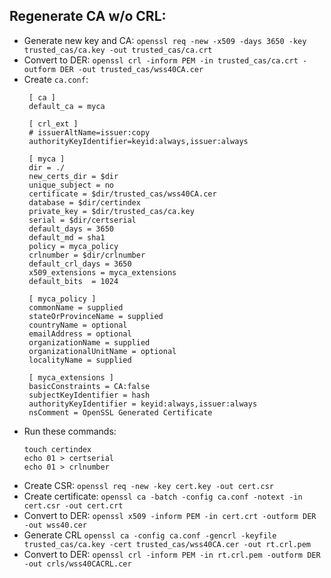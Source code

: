 ## Regenerate CA w/o CRL:
 - Generate new key and CA: `openssl req -new -x509 -days 3650 -key trusted_cas/ca.key -out trusted_cas/ca.crt`
 - Convert to DER: `openssl crl -inform PEM -in trusted_cas/ca.crt -outform DER -out trusted_cas/wss40CA.cer`
 - Create `ca.conf`:
    ```
     [ ca ]
     default_ca = myca

     [ crl_ext ]
     # issuerAltName=issuer:copy 
     authorityKeyIdentifier=keyid:always,issuer:always
   
     [ myca ]
     dir = ./
     new_certs_dir = $dir
     unique_subject = no
     certificate = $dir/trusted_cas/wss40CA.cer
     database = $dir/certindex
     private_key = $dir/trusted_cas/ca.key
     serial = $dir/certserial
     default_days = 3650
     default_md = sha1
     policy = myca_policy
     crlnumber = $dir/crlnumber
     default_crl_days = 3650
     x509_extensions = myca_extensions
     default_bits  = 1024
    
     [ myca_policy ]
     commonName = supplied
     stateOrProvinceName = supplied
     countryName = optional
     emailAddress = optional
     organizationName = supplied
     organizationalUnitName = optional
     localityName = supplied
    
     [ myca_extensions ]
     basicConstraints = CA:false
     subjectKeyIdentifier = hash
     authorityKeyIdentifier = keyid:always,issuer:always
     nsComment = OpenSSL Generated Certificate
   ```
 - Run these commands:
    ```
    touch certindex
    echo 01 > certserial
    echo 01 > crlnumber
    ```
 - Create CSR: `openssl req -new -key cert.key -out cert.csr`
 - Create certificate: `openssl ca -batch -config ca.conf -notext -in cert.csr -out cert.crt`
 - Convert to DER: `openssl x509 -inform PEM -in cert.crt -outform DER -out wss40.cer`
 - Generate CRL `openssl ca -config ca.conf -gencrl -keyfile trusted_cas/ca.key -cert trusted_cas/wss40CA.cer -out rt.crl.pem`
 - Convert to DER: `openssl crl -inform PEM -in rt.crl.pem -outform DER -out crls/wss40CACRL.cer`
 